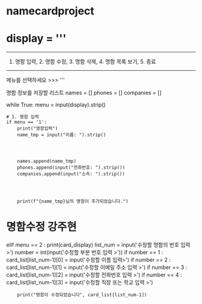# namecardproject
# display = '''
----------------------------------------------------------
1. 명함 입력, 2. 명함 수정, 3. 명함 삭제, 4. 명함 목록 보기, 5. 종료
----------------------------------------------------------
메뉴를 선택하세요 >>> '''




명함 정보를 저장할 리스트
names = []
phones = []
companies = []




while True:
    menu = input(display).strip()




    # 1. 명함 입력
    if menu == '1':
        print("명함입력")
        name_tmp = input("이름: ").strip()




        names.append(name_tmp)
        phones.append(input("전화번호: ").strip())
        companies.append(input("소속: ").strip())




        print(f"{name_tmp}님의 명함이 추가되었습니다.")



# 명함수정 강주현
elif menu == 2 :
        print(card_display)
        list_num = input('수정할 명함의 번호 입력 >')
        number = int(input('수정할 부분 번호 입력 >'))
        if number == 1 :
            card_list[list_num-1][0] = input('수정할 이름 입력>')
        if number == 2 :
            card_list[list_num-1][1] = input('수정할 이메일 주소 입력 >')
        if number == 3 :
            card_list[list_num-1][2] = input('수정할 전화번호 입력 >')
        if number == 4 :
            card_list[list_num-1][3] = input('수정할 직장 또는 학교 입력 >')
       
        print("명함이 수정되었습니다", card_list[list_num-1])


